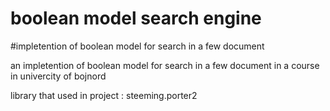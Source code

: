 # boolean model search engine

#impletention of boolean model for search in a few document 

an impletention of boolean model for search in a few document in a course in univercity of bojnord

library that used in project :
steeming.porter2
